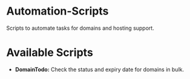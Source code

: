 # Automation-Scripts
Scripts to automate tasks for domains and hosting support.

# Available Scripts

- **DomainTodo:** Check the status and expiry date for domains in bulk.

